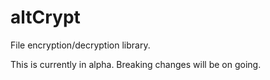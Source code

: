 # altCrypt
File encryption/decryption library.

This is currently in alpha. Breaking changes will be on going.
